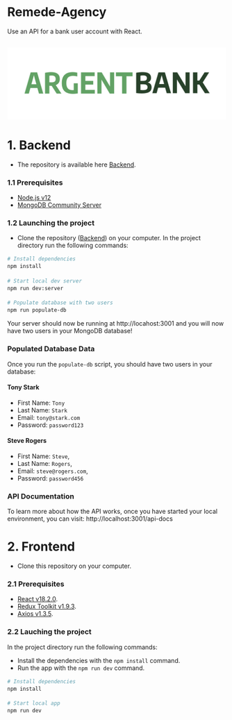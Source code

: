 # Remede-Agency
Use an API for a bank user account with React.
##
![LOGO](./public/logo2.png)
# 1. Backend
- The repository is available here [Backend](https://github.com/OpenClassrooms-Student-Center/Project-10-Bank-API).

### 1.1 Prerequisites
- [Node.js v12](https://nodejs.org/en/)
- [MongoDB Community Server](https://www.mongodb.com/try/download/community)

### 1.2 Launching the project
- Clone the repository ([Backend](https://github.com/OpenClassrooms-Student-Center/Project-10-Bank-API)) on your computer.
In the project directory run the following commands:

```bash
# Install dependencies
npm install

# Start local dev server
npm run dev:server

# Populate database with two users
npm run populate-db
```
Your server should now be running at http://locahost:3001 and you will now have two users in your MongoDB database!

### Populated Database Data
Once you run the `populate-db` script, you should have two users in your database:

#### Tony Stark

- First Name: `Tony`
- Last Name: `Stark`
- Email: `tony@stark.com`
- Password: `password123`

#### Steve Rogers

- First Name: `Steve`,
- Last Name: `Rogers`,
- Email: `steve@rogers.com`,
- Password: `password456`

### API Documentation
To learn more about how the API works, once you have started your local environment, you can visit: http://localhost:3001/api-docs

# 2. Frontend
- Clone this repository on your computer.

### 2.1 Prerequisites
- [React v18.2.0](https://react.dev/).
- [Redux Toolkit v1.9.3](https://redux-toolkit.js.org/).
- [Axios v1.3.5](https://www.npmjs.com/package/axios).

### 2.2 Lauching the project
In the project directory run the following commands:
- Install the dependencies with the `npm install` command.
- Run the app with the `npm run dev` command.
```bash
# Install dependencies
npm install

# Start local app
npm run dev
```